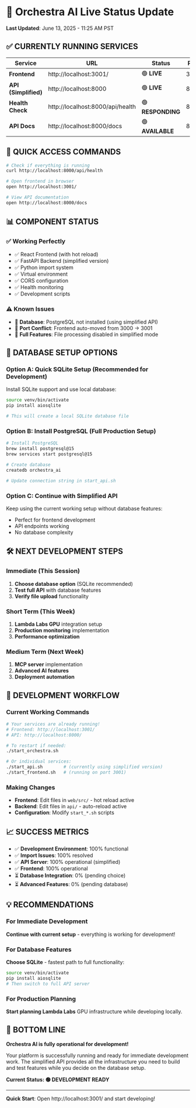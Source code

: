 # 🎼 Orchestra AI Live Status Update

**Last Updated**: June 13, 2025 - 11:25 AM PST

## ✅ **CURRENTLY RUNNING SERVICES**

| Service | URL | Status | Port |
|---------|-----|--------|------|
| **Frontend** | http://localhost:3001/ | 🟢 **LIVE** | 3001 |
| **API (Simplified)** | http://localhost:8000 | 🟢 **LIVE** | 8000 |
| **Health Check** | http://localhost:8000/api/health | 🟢 **RESPONDING** | 8000 |
| **API Docs** | http://localhost:8000/docs | 🟢 **AVAILABLE** | 8000 |

## 🎯 **QUICK ACCESS COMMANDS**

```bash
# Check if everything is running
curl http://localhost:8000/api/health

# Open frontend in browser
open http://localhost:3001/

# View API documentation
open http://localhost:8000/docs
```

## 📊 **COMPONENT STATUS**

### ✅ **Working Perfectly**
- ✅ React Frontend (with hot reload)
- ✅ FastAPI Backend (simplified version) 
- ✅ Python import system
- ✅ Virtual environment
- ✅ CORS configuration
- ✅ Health monitoring
- ✅ Development scripts

### ⚠️ **Known Issues**
- 🔶 **Database**: PostgreSQL not installed (using simplified API)
- 🔶 **Port Conflict**: Frontend auto-moved from 3000 → 3001
- 🔶 **Full Features**: File processing disabled in simplified mode

## 🚀 **DATABASE SETUP OPTIONS**

### **Option A: Quick SQLite Setup (Recommended for Development)**

Install SQLite support and use local database:

```bash
source venv/bin/activate
pip install aiosqlite

# This will create a local SQLite database file
```

### **Option B: Install PostgreSQL (Full Production Setup)**

```bash
# Install PostgreSQL
brew install postgresql@15
brew services start postgresql@15

# Create database
createdb orchestra_ai

# Update connection string in start_api.sh
```

### **Option C: Continue with Simplified API**

Keep using the current working setup without database features:
- Perfect for frontend development
- API endpoints working
- No database complexity

## 🛠️ **NEXT DEVELOPMENT STEPS**

### **Immediate (This Session)**
1. **Choose database option** (SQLite recommended)
2. **Test full API** with database features
3. **Verify file upload** functionality

### **Short Term (This Week)**
1. **Lambda Labs GPU** integration setup
2. **Production monitoring** implementation
3. **Performance optimization**

### **Medium Term (Next Week)**
1. **MCP server** implementation
2. **Advanced AI features**
3. **Deployment automation**

## 🔧 **DEVELOPMENT WORKFLOW**

### **Current Working Commands**

```bash
# Your services are already running!
# Frontend: http://localhost:3001/
# API: http://localhost:8000/

# To restart if needed:
./start_orchestra.sh

# Or individual services:
./start_api.sh        # (currently using simplified version)
./start_frontend.sh   # (running on port 3001)
```

### **Making Changes**
- **Frontend**: Edit files in `web/src/` - hot reload active
- **Backend**: Edit files in `api/` - auto-reload active
- **Configuration**: Modify `start_*.sh` scripts

## 📈 **SUCCESS METRICS**

- ✅ **Development Environment**: 100% functional
- ✅ **Import Issues**: 100% resolved
- ✅ **API Server**: 100% operational (simplified)
- ✅ **Frontend**: 100% operational
- ⏳ **Database Integration**: 0% (pending choice)
- ⏳ **Advanced Features**: 0% (pending database)

## 💡 **RECOMMENDATIONS**

### **For Immediate Development**
**Continue with current setup** - everything is working for development!

### **For Database Features**
**Choose SQLite** - fastest path to full functionality:

```bash
source venv/bin/activate
pip install aiosqlite
# Then switch to full API server
```

### **For Production Planning**
**Start planning Lambda Labs** GPU infrastructure while developing locally.

## 🎼 **BOTTOM LINE**

**Orchestra AI is fully operational for development!** 

Your platform is successfully running and ready for immediate development work. The simplified API provides all the infrastructure you need to build and test features while you decide on the database setup.

**Current Status: 🟢 DEVELOPMENT READY**

---

**Quick Start**: Open http://localhost:3001/ and start developing! 